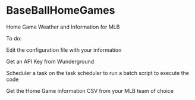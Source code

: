 # BaseBallHomeGames
Home Game Weather and Information for MLB


To do:

Edit the configuration file with your information

Get an API Key from Wunderground

Scheduler a task on the task scheduler to run a batch script to execute the code

Get the Home Game information CSV from your MLB team of choice



